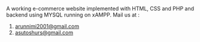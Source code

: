 A working e-commerce website implemented with HTML,
CSS and PHP and backend using MYSQL running on
xAMPP. 
Mail us at :
1) arunnimi2001@gmail.com
2) asutoshurs@gmail.com
